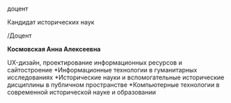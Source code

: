 доцент

Кандидат исторических наук

/Доцент

**Космовская Анна Алексеевна**

UX-дизайн, проектирование информационных ресурсов и сайтостроение
	*Информационные технологии в гуманитарных исследованиях
	*Исторические науки и вспомогательные исторические дисциплины в публичном пространстве
	*Компьютерные технологии в современной исторической науке и образовании